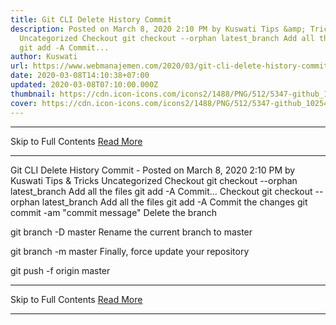 ```yaml
---
title: Git CLI Delete History Commit
description: Posted on March 8, 2020 2:10 PM by Kuswati Tips &amp; Tricks
  Uncategorized Checkout git checkout --orphan latest_branch Add all the files
  git add -A Commit...
author: Kuswati
url: https://www.webmanajemen.com/2020/03/git-cli-delete-history-commit.html
date: 2020-03-08T14:10:38+07:00
updated: 2020-03-08T07:10:00.000Z
thumbnail: https://cdn.icon-icons.com/icons2/1488/PNG/512/5347-github_102542.png
cover: https://cdn.icon-icons.com/icons2/1488/PNG/512/5347-github_102542.png
---
```


<hr/> Skip to Full Contents <a href="https://www.webmanajemen.com/2020/03/git-cli-delete-history-commit.html" rel="follow" class="button" id="read-more">Read More</a> <hr/> Git CLI Delete History Commit - Posted on March 8, 2020 2:10 PM by Kuswati Tips &amp; Tricks Uncategorized Checkout git checkout --orphan latest_branch Add all the files git add -A Commit... Checkout
git checkout --orphan latest_branch
Add all the files 
git add -A
Commit the changes 
git commit -am "commit message"
Delete the branch 

git branch -D master
Rename the current branch to master 

git branch -m master
Finally, force update your repository

git push -f origin master <hr/> Skip to Full Contents <a href="https://www.webmanajemen.com/2020/03/git-cli-delete-history-commit.html" rel="follow" class="button" id="read-more">Read More</a> <hr/>